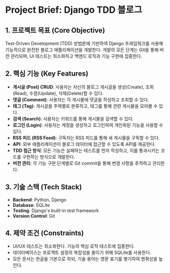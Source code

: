 # Project Brief: Django TDD 블로그

## 1. 프로젝트 목표 (Core Objective)

Test-Driven Development (TDD) 방법론에 기반하여 Django 프레임워크를 사용해 기능적으로 완전한 블로그 애플리케이션을 개발한다. 개발의 모든 단계는 Git을 통해 버전 관리되며, UI 테스트는 최소화하고 백엔드 로직과 기능 구현에 집중한다.

## 2. 핵심 기능 (Key Features)

- **게시글 (Post) CRUD**: 사용자는 자신의 블로그 게시글을 생성(Create), 조회(Read), 수정(Update), 삭제(Delete)할 수 있다.
- **댓글 (Comment)**: 사용자는 각 게시물에 댓글을 작성하고 조회할 수 있다.
- **태그 (Tag)**: 게시글을 주제별로 분류하고, 태그를 통해 관련 게시물을 모아볼 수 있다.
- **검색 (Search)**: 사용자는 키워드를 통해 게시물을 검색할 수 있다.
- **로그인 (Login)**: 사용자는 계정을 생성하고 로그인하여 개인화된 기능을 사용할 수 있다.
- **RSS 피드 (RSS Feed)**: 구독자는 RSS 피드를 통해 새 게시물을 구독할 수 있다.
- **API**: 외부 애플리케이션이 블로그 데이터에 접근할 수 있도록 API를 제공한다.
- **TDD 접근 방식**: 모든 기능은 실패하는 테스트를 먼저 작성하고, 이를 통과시키는 코드를 구현하는 방식으로 개발한다.
- **버전 관리**: 각 기능 구현 단계별로 Git commit을 통해 변경 사항을 추적하고 관리한다.

## 3. 기술 스택 (Tech Stack)

- **Backend**: Python, Django
- **Database**: SQLite
- **Testing**: Django's built-in test framework
- **Version Control**: Git

## 4. 제약 조건 (Constraints)

- UI/UX 테스트는 최소화한다. 기능의 핵심 로직 테스트에 집중한다.
- 데이터베이스는 프로젝트 설정의 복잡성을 줄이기 위해 SQLite를 사용한다.
- 모든 문서는 한글을 기본으로 하되, 기술 용어는 영문 표기를 병기하여 명확성을 높인다.
